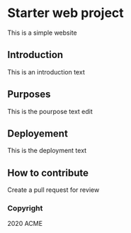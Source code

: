 # Starter web project
This is a simple website 

## Introduction
This is an introduction text

## Purposes
This is the pourpose text edit

## Deployement 
This is the deployment text

## How to contribute
Create a pull request for review

### Copyright
2020 ACME
